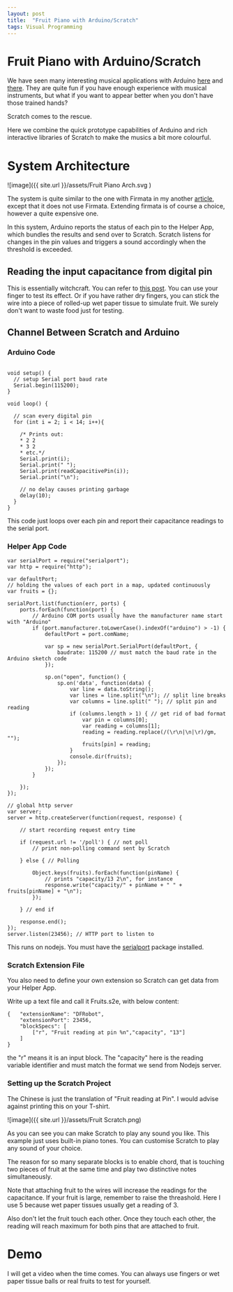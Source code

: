 ```yaml
---
layout: post
title:  "Fruit Piano with Arduino/Scratch"
tags: Visual Programming
---
```


# Fruit Piano with Arduino/Scratch

We have seen many interesting musical applications with Arduino [here](https://www.youtube.com/watch?v=jAVE6T7FqJs) and [there](https://www.youtube.com/watch?v=yRvC8lNsvZU). They are quite fun if you have enough experience with musical instruments, but what if you want to appear better when you don't have those trained hands?

Scratch comes to the rescue.

Here we combine the quick prototype capabilities of Arduino and rich interactive libraries of Scratch to make the musics a bit more colourful.

# System Architecture

![image]({{ site.url }}/assets/Fruit Piano Arch.svg )

The system is quite similar to the one with Firmata in my another [article](http://rexpie.github.io/2015/08/23/extending-scratch.html), except that it does not use Firmata. Extending firmata is of course a choice, however a quite expensive one.

In this system, Arduino reports the status of each pin to the Helper App, which bundles the results and send over to Scratch. Scratch listens for changes in the pin values and triggers a sound accordingly when the threshold is exceeded.

## Reading the input capacitance from digital pin

This is essentially witchcraft. You can refer to [this post](http://playground.arduino.cc/Code/CapacitiveSensor). You can use your finger to test its effect. Or if you have rather dry fingers, you can stick the wire into a piece of rolled-up wet paper tissue to simulate fruit. We surely don't want to waste food just for testing.

## Channel Between Scratch and Arduino

### Arduino Code

```

void setup() {
  // setup Serial port baud rate
  Serial.begin(115200);
}

void loop() {

  // scan every digital pin
  for (int i = 2; i < 14; i++){
  
    /* Prints out:
    * 2 2
    * 3 2
    * etc.*/
    Serial.print(i);
    Serial.print(" ");
    Serial.print(readCapacitivePin(i));
    Serial.print("\n");

    // no delay causes printing garbage
    delay(10);
  }
}
```

This code just loops over each pin and report their capacitance readings to the serial port.

### Helper App Code

```
var serialPort = require("serialport");
var http = require("http");

var defaultPort;
// holding the values of each port in a map, updated continuously
var fruits = {};

serialPort.list(function(err, ports) {
    ports.forEach(function(port) {
        // Arduino COM ports usually have the manufacturer name start with "Arduino"
        if (port.manufacturer.toLowerCase().indexOf("arduino") > -1) {
            defaultPort = port.comName;

            var sp = new serialPort.SerialPort(defaultPort, {
                baudrate: 115200 // must match the baud rate in the Arduino sketch code
            });

            sp.on("open", function() {
                sp.on('data', function(data) {
                    var line = data.toString();
                    var lines = line.split("\n"); // split line breaks
                    var columns = line.split(" "); // split pin and reading
                    if (columns.length > 1) { // get rid of bad format
                        var pin = columns[0];
                        var reading = columns[1];
                        reading = reading.replace(/(\r\n|\n|\r)/gm, "");
                        fruits[pin] = reading;
                    }
                    console.dir(fruits);
                });
            });
        }

    });
});

// global http server
var server;
server = http.createServer(function(request, response) {

    // start recording request entry time

    if (request.url != '/poll') { // not poll
        // print non-polling command sent by Scratch		

    } else { // Polling

        Object.keys(fruits).forEach(function(pinName) {
        	// prints "capacity/13 2\n", for instance
            response.write("capacity/" + pinName + " " + fruits[pinName] + "\n");
        });

    } // end if

    response.end();
});
server.listen(23456); // HTTP port to listen to

```

This runs on nodejs. You must have the [serialport](https://www.npmjs.com/package/serialport) package installed.


### Scratch Extension File

You also need to define your own extension so Scratch can get data from your Helper App.

Write up a text file and call it Fruits.s2e, with below content:

```
{	"extensionName": "DFRobot",
	"extensionPort": 23456,
	"blockSpecs": [
		["r", "Fruit reading at pin %n","capacity", "13"]
	]
}
```

the "r" means it is an input block. The "capacity" here is the reading variable identifier and must match the format we send from Nodejs server.


### Setting up the Scratch Project


The Chinese is just the translation of "Fruit reading at Pin". I would advise against printing this on your T-shirt.

![image]({{ site.url }}/assets/Fruit Scratch.png)

As you can see you can make Scratch to play any sound you like. This example just uses built-in piano tones. You can customise Scratch to play any sound of your choice.

The reason for so many separate blocks is to enable chord, that is touching two pieces of fruit at the same time and play two distinctive notes simultaneously.

Note that attaching fruit to the wires will increase the readings for the capacitance. If your fruit is large, remember to raise the threashold. Here I use 5 because wet paper tissues usually get a reading of 3.

Also don't let the fruit touch each other. Once they touch each other, the reading will reach maximum for both pins that are attached to fruit.

# Demo

I will get a video when the time comes. You can always use fingers or wet paper tissue balls or real fruits to test for yourself.